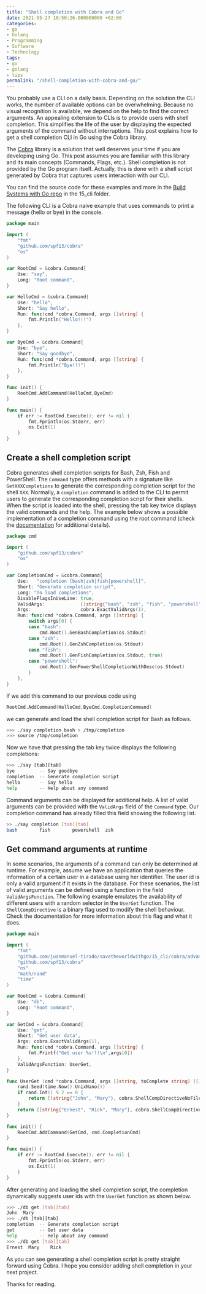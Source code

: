 ```yaml
---
title: "Shell completion with Cobra and Go"
date: 2021-05-27 10:50:26.000000000 +02:00
categories:
- go
- Golang
- Programming
- Software
- Technology
tags:
- go
- golang
- tips
permalink: "/shell-completion-with-cobra-and-go/"
---
```


You probably use a CLI on a daily basis. Depending on the solution the CLI works, the number of available options can be overwhelming. Because no visual recognition is available, we depend on the help to find the correct arguments. An appealing extension to CLIs is to provide users with shell completion. This simplifies the life of the user by displaying the expected arguments of the command without interruptions. This post explains how to get a shell completion CLI in Go using the Cobra library.


The [Cobra](https://github.com/spf13/cobra/) library is a solution that well deserves your time if you are developing using Go. This post assumes you are familiar with this library and its main concepts (Commands, Flags, etc.). Shell completion is not provided by the Go program itself. Actually, this is done with a shell script generated by Cobra that captures users interaction with our CLI.

You can find the source code for these examples and more in the [Build Systems with Go repo](https://github.com/juanmanuel-tirado/savetheworldwithgo) in the 15_cli folder.

The following CLI is a Cobra naive example that uses commands to print a message (hello or bye) in the console.

```go
package main

import (
	"fmt"
	"github.com/spf13/cobra"
	"os"
)

var RootCmd = &cobra.Command{
	Use: "say",
	Long: "Root command",
}

var HelloCmd = &cobra.Command{
	Use: "hello",
	Short: "Say hello",
	Run: func(cmd *cobra.Command, args []string) {
		fmt.Println("Hello!!!")
	},
}

var ByeCmd = &cobra.Command{
	Use: "bye",
	Short: "Say goodbye",
	Run: func(cmd *cobra.Command, args []string) {
		fmt.Println("Bye!!!")
	},
}

func init() {
	RootCmd.AddCommand(HelloCmd,ByeCmd)
}

func main() {
	if err := RootCmd.Execute(); err != nil {
		fmt.Fprintln(os.Stderr, err)
		os.Exit(1)
	}
}

```

## Create a shell completion script

Cobra generates shell completion scripts for Bash, Zsh, Fish and PowerShell. The `Command` type offers methods with a signature like `GetXXXCompletions` to generate the corresponding completion script for the shell `XXX`. Normally, a `completion` command is added to the CLI to permit users to generate the corresponding completion script for their shells. When the script is loaded into the shell, pressing the tab key twice displays the valid commands and the help. The example below shows a possible implementation of a completion command using the root command (check the [documentation](https://github.com/spf13/cobra/blob/master/shell_completions.md) for additional details).

```go
package cmd

import (
    "github.com/spf13/cobra"
    "os"
)

var CompletionCmd = &cobra.Command{
    Use:   "completion [bash|zsh|fish|powershell]",
    Short: "Generate completion script",
    Long: "To load completions",
    DisableFlagsInUseLine: true,
    ValidArgs:             []string{"bash", "zsh", "fish", "powershell"},
    Args:                  cobra.ExactValidArgs(1),
    Run: func(cmd *cobra.Command, args []string) {
        switch args[0] {
        case "bash":
            cmd.Root().GenBashCompletion(os.Stdout)
        case "zsh":
            cmd.Root().GenZshCompletion(os.Stdout)
        case "fish":
            cmd.Root().GenFishCompletion(os.Stdout, true)
        case "powershell":
            cmd.Root().GenPowerShellCompletionWithDesc(os.Stdout)
        }
    },
}
```

If we add this command to our previous code using

```go
RootCmd.AddCommand(HelloCmd,ByeCmd,CompletionCommand)
```

we can generate and load the shell completion script for Bash as follows.

```bash
>>> ./say completion bash > /tmp/completion
>>> source /tmp/completion
```

Now we have that pressing the tab key twice displays the following completions:

```bash
>>> ./say [tab][tab]
bye         -- Say goodbye
completion  -- Generate completion script
hello       -- Say hello
help        -- Help about any command
```

Command arguments can be displayed for additional help. A list of valid arguments can be provided with the `ValidArgs` field of the `Command` type. Our completion command has already filled this field showing the following list.

```bash
>> ./say completion [tab][tab]
bash        fish        powershell  zsh
```

## Get command arguments at runtime

In some scenarios, the arguments of a command can only be determined at runtime. For example, assume we have an application that queries the information of a certain user in a database using her identifier. The user id is only a valid argument if it exists in the database. For these scenarios, the list of valid arguments can be defined using a function in the field `ValidArgsFunction`. The following example emulates the availability of different users with a random selector in the `UserGet` function. The `ShellCompDirective` is a binary flag used to modify the shell behaviour. Check the documentation for more information about this flag and what it does.

```go
package main

import (
	"fmt"
	"github.com/juanmanuel-tirado/savetheworldwithgo/15_cli/cobra/advanced/example_05/cmd"
	"github.com/spf13/cobra"
	"os"
	"math/rand"
	"time"
)

var RootCmd = &cobra.Command{
	Use: "db",
	Long: "Root command",
}

var GetCmd = &cobra.Command{
	Use: "get",
	Short: "Get user data",
	Args: cobra.ExactValidArgs(1),
	Run: func(cmd *cobra.Command, args []string) {
		fmt.Printf("Get user %s!!!\n",args[0])
	},
	ValidArgsFunction: UserGet,
}

func UserGet (cmd *cobra.Command, args []string, toComplete string) ([]string, cobra.ShellCompDirective) {
	rand.Seed(time.Now().UnixNano())
	if rand.Int() % 2 == 0 {
		return []string{"John", "Mary"}, cobra.ShellCompDirectiveNoFileComp
	}
	return []string{"Ernest", "Rick", "Mary"}, cobra.ShellCompDirectiveNoFileComp
}

func init() {
	RootCmd.AddCommand(GetCmd, cmd.CompletionCmd)
}

func main() {
	if err := RootCmd.Execute(); err != nil {
		fmt.Fprintln(os.Stderr, err)
		os.Exit(1)
	}
}

```

After generating and loading the shell completion script, the completion dynamically suggests user ids with the `UserGet` function as shown below.

```bash
>>> ./db get [tab][tab]
John  Mary
>>> ./db [tab][tab]
completion  -- Generate completion script
get         -- Get user data
help        -- Help about any command
>>> ./db get [tab][tab]
Ernest  Mary    Rick
```

As you can see generating a shell completion script is pretty straight forward using Cobra. I hope you consider adding shell completion in your next project.

Thanks for reading.